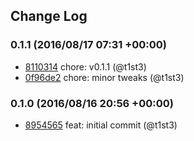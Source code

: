 ## Change Log

### 0.1.1 (2016/08/17 07:31 +00:00)
- [8110314](https://github.com/t1st3/is-mate/commit/81103140e8dbf1b65c40f85c35bac3e5064922d5) chore: v0.1.1 (@t1st3)
- [0f96de2](https://github.com/t1st3/is-mate/commit/0f96de202a04e6655199b2bca1be567c17e0728e) chore: minor tweaks (@t1st3)

### 0.1.0 (2016/08/16 20:56 +00:00)
- [8954565](https://github.com/t1st3/is-mate/commit/89545654140677d7bda009d3a8ebe51144529aee) feat: initial commit (@t1st3)